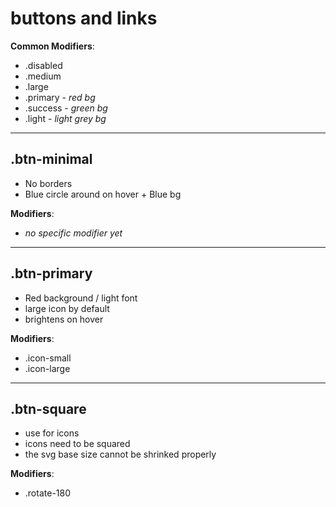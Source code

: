 # buttons and links

**Common Modifiers**:

- .disabled
- .medium
- .large
- .primary - *red bg*
- .success - *green bg*
- .light   - *light grey bg*

*******

## **.btn-minimal**

- No borders
- Blue circle around on hover + Blue bg

**Modifiers**:

- *no specific modifier yet*

*******

## **.btn-primary**

- Red background / light font
- large icon by default
- brightens on hover

**Modifiers**:

- .icon-small
- .icon-large

*******

## **.btn-square**

- use for icons
- icons need to be squared
- the svg base size cannot be shrinked properly

**Modifiers**:

- .rotate-180
